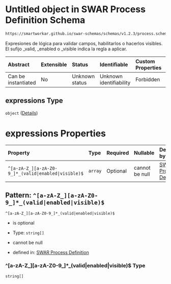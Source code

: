 # Untitled object in SWAR Process Definition Schema

```txt
https://smartworkar.github.io/swar-schemas/schemas/v1.2.3/process.schema.json#/properties/activities/patternProperties/^[A-Za-z0-9_]+$/properties/instructions/patternProperties/^[A-Za-z0-9_]+$/properties/implementation/oneOf/5/properties/expressions
```

Expresiones de lógica para validar campos, habilitarlos o hacerlos visibles. El sufijo \_valid, \_enabled o \_visible indica la regla a aplicar.

| Abstract            | Extensible | Status         | Identifiable            | Custom Properties | Additional Properties | Access Restrictions | Defined In                                                                 |
| :------------------ | :--------- | :------------- | :---------------------- | :---------------- | :-------------------- | :------------------ | :------------------------------------------------------------------------- |
| Can be instantiated | No         | Unknown status | Unknown identifiability | Forbidden         | Allowed               | none                | [process.schema.json\*](../out/process.schema.json "open original schema") |

## expressions Type

`object` ([Details](process-properties-activities-patternproperties-a-za-z0-9_-properties-instructions-patternproperties-a-za-z0-9_-properties-implementation-oneof-5-properties-expressions.md))

# expressions Properties

| Property                                             | Type    | Required | Nullable       | Defined by                                                                                                                                                                                                                                                                                                                                                                                                                                                                                                                                                                                          |
| :--------------------------------------------------- | :------ | :------- | :------------- | :-------------------------------------------------------------------------------------------------------------------------------------------------------------------------------------------------------------------------------------------------------------------------------------------------------------------------------------------------------------------------------------------------------------------------------------------------------------------------------------------------------------------------------------------------------------------------------------------------- |
| `^[a-zA-Z_][a-zA-Z0-9_]*_(valid\|enabled\|visible)$` | `array` | Optional | cannot be null | [SWAR Process Definition](process-properties-activities-patternproperties-a-za-z0-9_-properties-instructions-patternproperties-a-za-z0-9_-properties-implementation-oneof-5-properties-expressions-patternproperties-a-za-z_a-za-z0-9__validenabledvisible.md "https://smartworkar.github.io/swar-schemas/schemas/v1.2.3/process.schema.json#/properties/activities/patternProperties/^\[A-Za-z0-9_]+$/properties/instructions/patternProperties/^\[A-Za-z0-9_]+$/properties/implementation/oneOf/5/properties/expressions/patternProperties/^\[a-zA-Z_]\[a-zA-Z0-9_]*_(valid\|enabled\|visible)$") |

## Pattern: `^[a-zA-Z_][a-zA-Z0-9_]*_(valid|enabled|visible)$`



`^[a-zA-Z_][a-zA-Z0-9_]*_(valid|enabled|visible)$`

* is optional

* Type: `string[]`

* cannot be null

* defined in: [SWAR Process Definition](process-properties-activities-patternproperties-a-za-z0-9_-properties-instructions-patternproperties-a-za-z0-9_-properties-implementation-oneof-5-properties-expressions-patternproperties-a-za-z_a-za-z0-9__validenabledvisible.md "https://smartworkar.github.io/swar-schemas/schemas/v1.2.3/process.schema.json#/properties/activities/patternProperties/^\[A-Za-z0-9_]+$/properties/instructions/patternProperties/^\[A-Za-z0-9_]+$/properties/implementation/oneOf/5/properties/expressions/patternProperties/^\[a-zA-Z_]\[a-zA-Z0-9_]*_(valid|enabled|visible)$")

### ^\[a-zA-Z\_]\[a-zA-Z0-9\_]\*\_(valid|enabled|visible)$ Type

`string[]`
